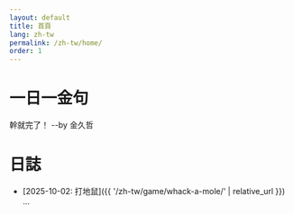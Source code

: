 ```yaml
---
layout: default
title: 首頁
lang: zh-tw
permalink: /zh-tw/home/
order: 1
---
```

# 一日一金句

幹就完了！  --by 金久哲

# 日誌

* [2025-10-02: 打地鼠]({{ '/zh-tw/game/whack-a-mole/' | relative_url }})
...
